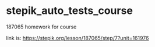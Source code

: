# stepik_auto_tests_course
187065 homework for course

link is:
https://stepik.org/lesson/187065/step/7?unit=161976